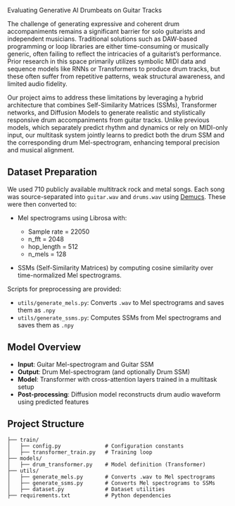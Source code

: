Evaluating Generative AI Drumbeats on Guitar Tracks

The challenge of generating expressive and coherent drum accompaniments remains a significant barrier for solo guitarists and independent musicians. Traditional solutions such as DAW-based programming or loop libraries are either time-consuming or musically generic, often failing to reflect the intricacies of a guitarist’s performance. Prior research in this space primarily utilizes symbolic MIDI data and sequence models like RNNs or Transformers to produce drum tracks, but these often suffer from repetitive patterns, weak structural awareness, and limited audio fidelity.

Our project aims to address these limitations by leveraging a hybrid architecture that combines Self-Similarity Matrices (SSMs), Transformer networks, and Diffusion Models to generate realistic and stylistically responsive drum accompaniments from guitar tracks. Unlike previous models, which separately predict rhythm and dynamics or rely on MIDI-only input, our multitask system jointly learns to predict both the drum SSM and the corresponding drum Mel-spectrogram, enhancing temporal precision and musical alignment.

## Dataset Preparation

We used 710 publicly available multitrack rock and metal songs. Each song was source-separated into `guitar.wav` and `drums.wav` using [Demucs](https://github.com/facebookresearch/demucs). These were then converted to:

- Mel spectrograms using Librosa with:
  - Sample rate = 22050
  - n_fft = 2048
  - hop_length = 512
  - n_mels = 128

- SSMs (Self-Similarity Matrices) by computing cosine similarity over time-normalized Mel spectrograms.

Scripts for preprocessing are provided:
- `utils/generate_mels.py`: Converts `.wav` to Mel spectrograms and saves them as `.npy`
- `utils/generate_ssms.py`: Computes SSMs from Mel spectrograms and saves them as `.npy`

## Model Overview

- **Input**: Guitar Mel-spectrogram and Guitar SSM
- **Output**: Drum Mel-spectrogram (and optionally Drum SSM)
- **Model**: Transformer with cross-attention layers trained in a multitask setup
- **Post-processing**: Diffusion model reconstructs drum audio waveform using predicted features

## Project Structure

```
├── train/
│   ├── config.py              # Configuration constants
│   ├── transformer_train.py   # Training loop
├── models/
│   ├── drum_transformer.py    # Model definition (Transformer)
├── utils/
│   ├── generate_mels.py       # Converts .wav to Mel spectrograms
│   ├── generate_ssms.py       # Converts Mel spectrograms to SSMs
│   ├── dataset.py             # Dataset utilities
├── requirements.txt           # Python dependencies             
```
